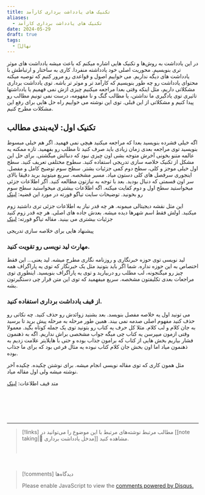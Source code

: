 ```yaml
---
title: تکنیک های یادداشت برداری کارآمد
aliases:
  - تکنیک های یادداشت برداری کارآمد
date: 2024-05-29
draft: true
tags:
  - 🌱نهال
---
```

در این یادداشت به روش‌ها و تکنیک هایی اشاره میکنم که باعث میشه یادداشت های موثر تری بنویسیم. محوریت اصلی خود یادداشته منفردا. کاری به ساختار و ارتباطش با یادداشت های دیگه نداریم. می خواییم اصول و قواعدی رو مرور کنیم که توصیه میکنه محتوای یادداشت رو چه طور بنویسیم که کارآمد تر و موثر تر باشه.
توی یادداشت برداری مشکلاتی داریم، مثل اینکه وقتی بعدا مراجعه میکنیم چیزی ازش نمی فهمیم یا یادداشتها تاثیری توی یادگیری ما نداشتن، یا مطالب گنگ و نا مفهومه، درست نمی تونیم مطالب رو پیدا کنیم و مشکلاتی از این قبلی.
توی این نوشته می خواییم راه حل هایی برای رفع این مشکلات مطرح کنیم.

## تکنیک اول: لایه‌بندی مطالب
اگه خیلی فشرده بنویسید بعدا که مراجعه میکنید هیچی نمی فهمید. اگر هم خیلی مبسوط بنویسید توی مراجعه بعدی زمان زیادی باید صرف کنید تا مطلب رو بفهمید. تازه ممکنه یه عالمه متنو بخونی آخرش متوجه بشی اون چیزی نبود که دنبالش میگشتی.
برای حل این مشکل از تکنیک خلاصه سازی تدریجی استفاده کنید. سطوح مختلفی تعریف کنید. سطح اول خیلی موجز و کلی، سطح دوم کمی جزئیات بشتر. سطح سوم توضیح کامل و مفصل. اینجوری سرفصل های کلی دستون میاد. مسیر مشخصه. سریع میتونید برید دقیقا بالای سر اون قسمتی که دنبال بودید. بعد با توجه به نیازتون مطالعه کنید. اگر اطلاعات جزئی میخواستید سطح اول و دوم کفایت میکنه. اگه اطلاعات بیشتری میخواستید سطح سوم رو بخونید.
توضیحات سایت تیاگو فورته در مورد این قضیه: [لینک](https://fortelabs.com/blog/progressive-summarization-a-practical-technique-for-designing-discoverable-notes/)


این مثل نقشه دیجیتالی میمونه. هر چه قدر نیاز به اطلاعات جزئی تری داشتید زوم میکنید. اولش فقط اسم شهرها دیده میشه. بعدش جاده های اصلی. هر چه قدر زوم کنید جزئیات بیشتری می بینید.
مقاله تیاگو فورته: [لینک](https://medium.com/praxis-blog/how-to-use-evernote-for-your-creative-workflow-f048f0aa3ed1)

پیشنهاد هایی برای خلاصه سازی تدریجی

### مهارت لید نویسی رو تقویت کنید.
لید نویسی توی حوزه خبرنگاری و روزنامه نگاری مطرح میشه. لید یعنی...
این فقط اختصاص به این حوزه نداره. شما اگر باید بتونید مثل یک خبرنگار که توی یه پاراگراف همه چیز رو میگنجونه، لب مطلب رو دربیارید و توی یه پاراگراف بنویسید. اینطوری توی مراجعات بعدی تکلیفتون مشخصه. سریع میفهمید که توی این متن قرار چی دستگیرتون بشه.

### از قیف یادداشت برداری استفاده کنید.
می تونید اول یه خلاصه مفصل بنویسد. بعد بشنید زوائدش رو حذف کنید. چه نکاتی رو حذف کنید مفهوم اصلی صدمه نمی بیند. همین طور مرحله به مرحله پیش برید تا برسید به جان کلام و لب کلام. مثلا کل حرف یه کتاب رو بتونید توی یک جمله کوتاه بگید.
معمولا وقتی ازمون میپرسن یه کتاب چی میگه جواب مشخصی براش نداریم. اگه به ذهنمون فشار بیاریم بخش هایی از کتاب که برامون جذاب بوده و حتی با هایلایتر علامت زدیم به ذهنمون میاد اما اون بخش جان کلام کتاب نبوده یه مثال فرعی بود که برای ما جذاب بوده. 

مثل همون کاری که توی مقاله نویسی انجام میشه. برای نوشتن چکیده. چکیده آخر نوشته میشه ولی اول مقاله میاد.

متد قیف اطلاعات: [لینک](https://sheridancollege.libguides.com/takingnotesmodule/taking-notes-from-textbooks/information-funnel-method)

<br/><br/><br/><br/>

---

> [!links] مطالب مرتبط
> نوشته‌های مرتبط با این موضوع را می‌توانید در [[note taking|📝 مدخل یادداشت برداری]] مشاهده کنید.
> 
> <br/>

<br/>

> [!comments] دیدگاه‌ها
> <div id="disqus_thread"></div>
> <script> (function() { 	var d = document, s = d.createElement('script'); s.src = 'https://ifardmim.disqus.com/embed.js'; s.setAttribute('data-timestamp', +new Date()); (d.head || d.body).appendChild(s); })(); </script>
> <noscript>Please enable JavaScript to view the <a href="https://disqus.com/?ref_noscript">comments powered by Disqus.</a></noscript>
